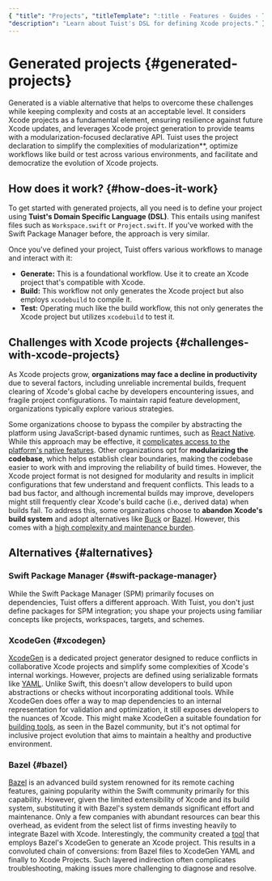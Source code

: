 ```yaml
---
{ "title": "Projects", "titleTemplate": ":title · Features · Guides · Tuist",
"description": "Learn about Tuist's DSL for defining Xcode projects." }
---
```

# Generated projects {#generated-projects}

Generated is a viable alternative that helps to overcome these challenges while
keeping complexity and costs at an acceptable level. It considers Xcode projects
as a fundamental element, ensuring resilience against future Xcode updates, and
leverages Xcode project generation to provide teams with a
modularization-focused declarative API. Tuist uses the project declaration to
simplify the complexities of modularization**, optimize workflows like build or
test across various environments, and facilitate and democratize the evolution
of Xcode projects.

## How does it work? {#how-does-it-work}

To get started with generated projects, all you need is to define your project
using **Tuist's Domain Specific Language (DSL)**. This entails using manifest
files such as `Workspace.swift` or `Project.swift`. If you've worked with the
Swift Package Manager before, the approach is very similar.

Once you've defined your project, Tuist offers various workflows to manage and
interact with it:

- **Generate:** This is a foundational workflow. Use it to create an Xcode
  project that's compatible with Xcode.
- **<LocalizedLink href="/guides/features/build">Build</LocalizedLink>:** This
  workflow not only generates the Xcode project but also employs `xcodebuild` to
  compile it.
- **<LocalizedLink href="/guides/features/test">Test</LocalizedLink>:**
  Operating much like the build workflow, this not only generates the Xcode
  project but utilizes `xcodebuild` to test it.

## Challenges with Xcode projects {#challenges-with-xcode-projects}

As Xcode projects grow, **organizations may face a decline in productivity** due
to several factors, including unreliable incremental builds, frequent clearing
of Xcode's global cache by developers encountering issues, and fragile project
configurations. To maintain rapid feature development, organizations typically
explore various strategies.

Some organizations choose to bypass the compiler by abstracting the platform
using JavaScript-based dynamic runtimes, such as [React
Native](https://reactnative.dev/). While this approach may be effective, it
[complicates access to the platform's native
features](https://shopify.engineering/building-app-clip-react-native). Other
organizations opt for **modularizing the codebase**, which helps establish clear
boundaries, making the codebase easier to work with and improving the
reliability of build times. However, the Xcode project format is not designed
for modularity and results in implicit configurations that few understand and
frequent conflicts. This leads to a bad bus factor, and although incremental
builds may improve, developers might still frequently clear Xcode's build cache
(i.e., derived data) when builds fail. To address this, some organizations
choose to **abandon Xcode's build system** and adopt alternatives like
[Buck](https://buck.build/) or [Bazel](https://bazel.build/). However, this
comes with a [high complexity and maintenance
burden](https://bazel.build/migrate/xcode).


## Alternatives {#alternatives}

### Swift Package Manager {#swift-package-manager}

While the Swift Package Manager (SPM) primarily focuses on dependencies, Tuist
offers a different approach. With Tuist, you don't just define packages for SPM
integration; you shape your projects using familiar concepts like projects,
workspaces, targets, and schemes.

### XcodeGen {#xcodegen}

[XcodeGen](https://github.com/yonaskolb/XcodeGen) is a dedicated project
generator designed to reduce conflicts in collaborative Xcode projects and
simplify some complexities of Xcode's internal workings. However, projects are
defined using serializable formats like [YAML](https://yaml.org/). Unlike Swift,
this doesn't allow developers to build upon abstractions or checks without
incorporating additional tools. While XcodeGen does offer a way to map
dependencies to an internal representation for validation and optimization, it
still exposes developers to the nuances of Xcode. This might make XcodeGen a
suitable foundation for [building
tools](https://github.com/MobileNativeFoundation/rules_xcodeproj), as seen in
the Bazel community, but it's not optimal for inclusive project evolution that
aims to maintain a healthy and productive environment.

### Bazel {#bazel}

[Bazel](https://bazel.build) is an advanced build system renowned for its remote
caching features, gaining popularity within the Swift community primarily for
this capability. However, given the limited extensibility of Xcode and its build
system, substituting it with Bazel's system demands significant effort and
maintenance. Only a few companies with abundant resources can bear this
overhead, as evident from the select list of firms investing heavily to
integrate Bazel with Xcode. Interestingly, the community created a
[tool](https://github.com/MobileNativeFoundation/rules_xcodeproj) that employs
Bazel's XcodeGen to generate an Xcode project. This results in a convoluted
chain of conversions: from Bazel files to XcodeGen YAML and finally to Xcode
Projects. Such layered indirection often complicates troubleshooting, making
issues more challenging to diagnose and resolve.
